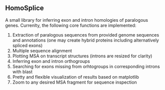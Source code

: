 ## HomoSplice

A small library for inferring exon and intron homologies of paralogous genes. Currenlty, the following core functions are implemented:
1. Extraction of paralogous sequences from provided genome sequences and annotations (one may create hybrid proteins including alternatively spliced exons)
2. Multiple sequence alignment
3. Plotting MSA on transcript structures (introns are resized for clarity)
4. Inferring exon and intron orthogroups
5. Searching for exons missing from orhtogroups in corresponding introns with blast
6. Pretty and flexible visualization of results based on matplotlib
7. Zoom to any desired MSA fragment for sequence inspection
